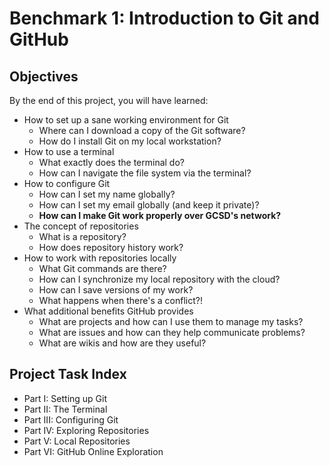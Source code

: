 # Benchmark 1: Introduction to Git and GitHub

## Objectives

By the end of this project, you will have learned:

* How to set up a sane working environment for Git
  * Where can I download a copy of the Git software?
  * How do I install Git on my local workstation?
* How to use a terminal
  * What exactly does the terminal do?
  * How can I navigate the file system via the terminal?
* How to configure Git
  * How can I set my name globally?
  * How can I set my email globally (and keep it private)?
  * <b>How can I make Git work properly over GCSD's network?</b>
* The concept of repositories
  * What is a repository?
  * How does repository history work?
* How to work with repositories locally
  * What Git commands are there?
  * How can I synchronize my local repository with the cloud?
  * How can I save versions of my work?
  * What happens when there's a conflict?!
* What additional benefits GitHub provides
  * What are projects and how can I use them to manage my tasks?
  * What are issues and how can they help communicate problems?
  * What are wikis and how are they useful?
  
## Project Task Index

* Part I: Setting up Git
* Part II: The Terminal
* Part III: Configuring Git
* Part IV: Exploring Repositories
* Part V: Local Repositories
* Part VI: GitHub Online Exploration
